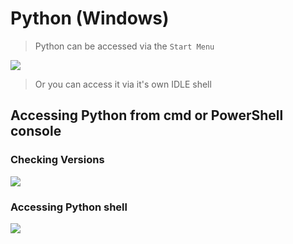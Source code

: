# Python (Windows)

> Python can be accessed via the `Start Menu` 

![](start-menu.png)

> Or you can access it via it's own IDLE shell

## Accessing Python from cmd or PowerShell console

### Checking Versions
![](python-version-windows.gif)

### Accessing Python shell

![](python-shell-windows.gif)
